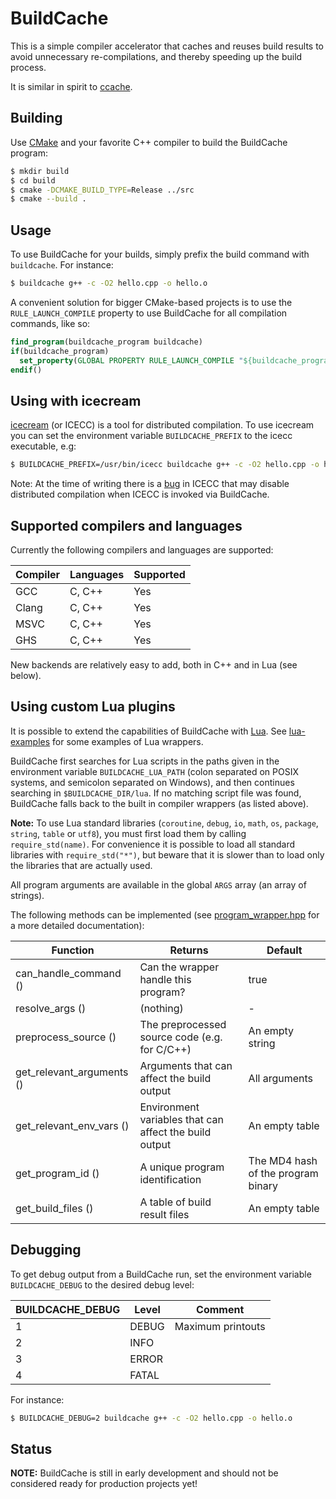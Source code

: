 # BuildCache

This is a simple compiler accelerator that caches and reuses build results to
avoid unnecessary re-compilations, and thereby speeding up the build process.

It is similar in spirit to [ccache](https://ccache.samba.org/).

## Building

Use [CMake](https://cmake.org/) and your favorite C++ compiler to build the
BuildCache program:

```bash
$ mkdir build
$ cd build
$ cmake -DCMAKE_BUILD_TYPE=Release ../src
$ cmake --build .
```

## Usage

To use BuildCache for your builds, simply prefix the build command with
`buildcache`. For instance:

```bash
$ buildcache g++ -c -O2 hello.cpp -o hello.o
```

A convenient solution for bigger CMake-based projects is to use the
`RULE_LAUNCH_COMPILE` property to use BuildCache for all compilation commands,
like so:

```cmake
find_program(buildcache_program buildcache)
if(buildcache_program)
  set_property(GLOBAL PROPERTY RULE_LAUNCH_COMPILE "${buildcache_program}")
endif()
```

## Using with icecream

[icecream](https://github.com/icecc/icecream) (or ICECC) is a tool for
distributed compilation. To use icecream you can set the environment variable
`BUILDCACHE_PREFIX` to the icecc executable, e.g:

```bash
$ BUILDCACHE_PREFIX=/usr/bin/icecc buildcache g++ -c -O2 hello.cpp -o hello.o
```

Note: At the time of writing there is a
[bug](https://github.com/icecc/icecream/issues/390) in ICECC that may disable
distributed compilation when ICECC is invoked via BuildCache.

## Supported compilers and languages

Currently the following compilers and languages are supported:

| Compiler | Languages | Supported |
| -------- | --------- | --------- |
| GCC      | C, C++    | Yes       |
| Clang    | C, C++    | Yes       |
| MSVC     | C, C++    | Yes       |
| GHS      | C, C++    | Yes       |

New backends are relatively easy to add, both in C++ and in Lua (see below).

## Using custom Lua plugins

It is possible to extend the capabilities of BuildCache with
[Lua](https://www.lua.org/). See [lua-examples](lua-examples/) for some examples
of Lua wrappers.

BuildCache first searches for Lua scripts in the paths given in the environment
variable `BUILDCACHE_LUA_PATH` (colon separated on POSIX systems, and semicolon
separated on Windows), and then continues searching in `$BUILDCACHE_DIR/lua`.
If no matching script file was found, BuildCache falls back to the built in
compiler wrappers (as listed above).

**Note:** To use Lua standard libraries (`coroutine`, `debug`, `io`, `math`,
`os`, `package`, `string`, `table` or `utf8`), you must first load them by
calling `require_std(name)`. For convenience it is possible to load all standard
libraries with `require_std("*")`, but beware that it is slower than to load
only the libraries that are actually used.

All program arguments are available in the global `ARGS` array (an array of
strings).

The following methods can be implemented (see
[program_wrapper.hpp](src/program_wrapper.hpp) for a more detailed
documentation):

| Function | Returns | Default |
| --- | --- | --- |
| can_handle_command () | Can the wrapper handle this program? | true |
| resolve_args () | (nothing) | - |
| preprocess_source () | The preprocessed source code (e.g. for C/C++) | An empty string |
| get_relevant_arguments () | Arguments that can affect the build output | All arguments |
| get_relevant_env_vars () | Environment variables that can affect the build output | An empty table |
| get_program_id () | A unique program identification | The MD4 hash of the program binary |
| get_build_files () | A table of build result files | An empty table |

## Debugging

To get debug output from a BuildCache run, set the environment variable
`BUILDCACHE_DEBUG` to the desired debug level:

| BUILDCACHE_DEBUG | Level | Comment           |
| ---------------- | ----- | ----------------- |
| 1                | DEBUG | Maximum printouts |
| 2                | INFO  |                   |
| 3                | ERROR |                   |
| 4                | FATAL |                   |

For instance:

```bash
$ BUILDCACHE_DEBUG=2 buildcache g++ -c -O2 hello.cpp -o hello.o
```

## Status

**NOTE:** BuildCache is still in early development and should not be considered
ready for production projects yet!


